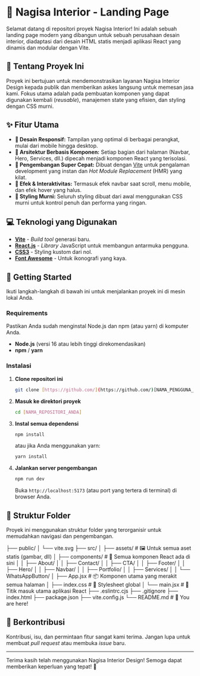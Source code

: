 # 🎨 Nagisa Interior - Landing Page

Selamat datang di repositori proyek Nagisa Interior! Ini adalah sebuah landing page modern yang dibangun untuk sebuah perusahaan desain interior, diadaptasi dari desain HTML statis menjadi aplikasi React yang dinamis dan modular dengan Vite.

## 📖 Tentang Proyek Ini

Proyek ini bertujuan untuk mendemonstrasikan layanan Nagisa Interior Design kepada publik dan memberikan askes langsung untuk memesan jasa kami. Fokus utama adalah pada pembuatan komponen yang dapat digunakan kembali (_reusable_), manajemen state yang efisien, dan styling dengan CSS murni.

## ✨ Fitur Utama

- **📱 Desain Responsif:** Tampilan yang optimal di berbagai perangkat, mulai dari mobile hingga desktop.
- **🧩 Arsitektur Berbasis Komponen:** Setiap bagian dari halaman (Navbar, Hero, Services, dll.) dipecah menjadi komponen React yang terisolasi.
- **💨 Pengembangan Super Cepat:** Dibuat dengan [Vite](https://vitejs.dev/) untuk pengalaman development yang instan dan _Hot Module Replacement_ (HMR) yang kilat.
- **📜 Efek & Interaktivitas:** Termasuk efek navbar saat scroll, menu mobile, dan efek hover yang halus.
- **💅 Styling Murni:** Seluruh styling dibuat dari awal menggunakan CSS murni untuk kontrol penuh dan performa yang ringan.

## 💻 Teknologi yang Digunakan

- [**Vite**](https://vitejs.dev/) - _Build tool_ generasi baru.
- [**React.js**](https://reactjs.org/) - _Library_ JavaScript untuk membangun antarmuka pengguna.
- [**CSS3**](https://developer.mozilla.org/en-US/docs/Web/CSS) - Styling kustom dari nol.
- [**Font Awesome**](https://fontawesome.com/) - Untuk ikonografi yang kaya.

## 🚀 Getting Started

Ikuti langkah-langkah di bawah ini untuk menjalankan proyek ini di mesin lokal Anda.

### Requirements

Pastikan Anda sudah menginstal Node.js dan npm (atau yarn) di komputer Anda.

- **Node.js** (versi 16 atau lebih tinggi direkomendasikan)
- **npm** / **yarn**

### Instalasi

1.  **Clone repositori ini**

    ```bash
    git clone [https://github.com/](https://github.com/)[NAMA_PENGGUNA_ANDA]/[NAMA_REPOSITORI_ANDA].git
    ```

2.  **Masuk ke direktori proyek**

    ```bash
    cd [NAMA_REPOSITORI_ANDA]
    ```

3.  **Instal semua dependensi**

    ```bash
    npm install
    ```

    atau jika Anda menggunakan yarn:

    ```bash
    yarn install
    ```

4.  **Jalankan server pengembangan**
    ```bash
    npm run dev
    ```
    Buka `http://localhost:5173` (atau port yang tertera di terminal) di browser Anda.

## 📁 Struktur Folder

Proyek ini menggunakan struktur folder yang terorganisir untuk memudahkan navigasi dan pengembangan.

├── public/
│ └── vite.svg
├── src/
│ ├── assets/ # 🖼️ Untuk semua aset statis (gambar, dll)
│ ├── components/ # 🧩 Semua komponen React ada di sini
│ │ ├── About/
│ │ ├── Contact/
│ │ ├── CTA/
│ │ ├── Footer/
│ │ ├── Hero/
│ │ ├── Navbar/
│ │ ├── Portfolio/
│ │ ├── Services/
│ │ └── WhatsAppButton/
│ ├── App.jsx # 📦 Komponen utama yang merakit semua halaman
│ ├── index.css # 🎨 Stylesheet global
│ └── main.jsx # 🚀 Titik masuk utama aplikasi React
├── .eslintrc.cjs
├── .gitignore
├── index.html
├── package.json
├── vite.config.js
└── README.md # 📄 You are here!

## 🤝 Berkontribusi

Kontribusi, isu, dan permintaan fitur sangat kami terima. Jangan lupa untuk membuat _pull request_ atau membuka _issue_ baru.

---

Terima kasih telah menggunakan Nagisa Interior Design! Semoga dapat memberikan keperluan yang tepat! 🚀
